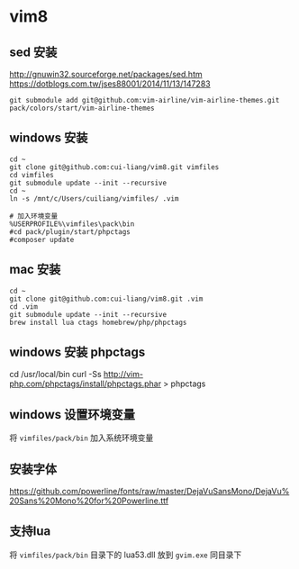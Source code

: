 # vim8

## sed 安装
http://gnuwin32.sourceforge.net/packages/sed.htm
https://dotblogs.com.tw/jses88001/2014/11/13/147283

```
git submodule add git@github.com:vim-airline/vim-airline-themes.git pack/colors/start/vim-airline-themes
```

## windows 安装
```
cd ~
git clone git@github.com:cui-liang/vim8.git vimfiles
cd vimfiles
git submodule update --init --recursive
cd ~
ln -s /mnt/c/Users/cuiliang/vimfiles/ .vim

# 加入环境变量
%USERPROFILE%\vimfiles\pack\bin
#cd pack/plugin/start/phpctags
#composer update
```

## mac 安装
```
cd ~
git clone git@github.com:cui-liang/vim8.git .vim
cd .vim
git submodule update --init --recursive
brew install lua ctags homebrew/php/phpctags
```

## windows 安装 phpctags
cd /usr/local/bin
curl -Ss http://vim-php.com/phpctags/install/phpctags.phar > phpctags

## windows 设置环境变量
将 `vimfiles/pack/bin` 加入系统环境变量

## 安装字体
https://github.com/powerline/fonts/raw/master/DejaVuSansMono/DejaVu%20Sans%20Mono%20for%20Powerline.ttf

## 支持lua
将 `vimfiles/pack/bin` 目录下的 lua53.dll 放到 `gvim.exe` 同目录下
